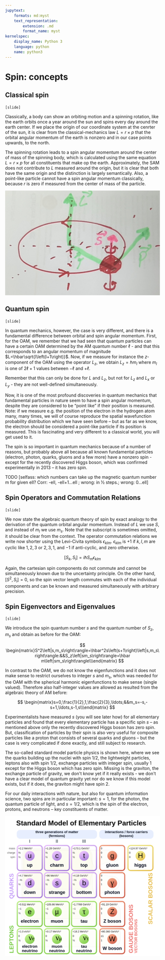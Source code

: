 ```yaml
---
jupytext:
    formats: md:myst
    text_representation:
        extension: .md
        format_name: myst
kernelspec:
    display_name: Python 3
    language: python
    name: python3
---
```


# Spin: concepts

## Classical spin

`[slide]`

Classically, a body can show an orbiting motion and a spinning rotation, like the earth orbits once a year around the sun and spins every day around the earth center. If we place the origin of our coordinate system at the cenrter of the sun, it is clear from the classical-mechanics law $L=r \times p$ that the orbital angular momentum of the earth is nonzero and in our case points upwards, to the north. 

The spinning rotation leads to a spin angular momentum around the center of mass of the spinning body, which is calculated using the same equation $L=r \times p$ for all constituents that make op the earth. Approximately, the SAM does not contribute to $L$ measured around the origin, but it is clear that both have the same origin and the distinction is largely semantically. Also, a point-like particle cannot have a spin angular momentum classically, because $r$ is zero if measured from the center of mass of the particle.

![spin-classical](figures/spin/spin-classical.png)

## Quantum spin

`[slide]`

In quantum mechanics, however, the case is very different, and there is a fundamental difference between orbital and spin angular momentum. First, for the OAM, we remember that we had seen that quantum particles can have a certain OAM determined by the AM quantum number $\ell$ - and that this corresponds to an angular momentum of magnitude $L=\hbar\sqrt{l\left(l+1\right)}$. Now, if we measure for instance the $z$-component of the OAM using the operator $L_z$, we obtain $L_z=\hbar m_l$ where $m_l$ is one of $2\ell+1$ values between $-\ell$ and $+\ell$. 

Remember that this can only be done for $L$ and $L_z$, but not for $L_z$ and $L_x$ or $L_y$ - they are not well-defined simultaneously. 

Now, it is one of the most profound discoveries in quantum mechanics that fundamental particles in nature seem to have a spin angular momentum, despite they are considered to be “point like” if their position is measured. Note: if we measure e.g. the position of the electron in the hydrogen atom many, many times, we will of course reproduce the spatial wavefunction probability distribution which we have seen before – but as far as we know, the electron should be considered a point-like particle if its position is measured. This is fascinating and very different to a classical world, you will get used to it. 

The spin is so important in quantum mechanics because of a number of reasons, but probably above all because all known fundamental particles (electron, photon, quarks, gluons and a few more) have a nonzero spin - except for the recently discovered Higgs boson, which was confirmed experimentally in 2013 – it has zero spin.

TODO [selfass: which numbers can take up the magnetic quantum number m for given ell? Corr: -ell, -ell+1…ell ; wrong: in ½ steps.; wrong: 0…ell]

## Spin Operators and Commutation Relations

`[slide]`

We now state the algebraic quantum theory of spin by exact analogy to the derivation of the quantum orbital angular momentum. Instead of $L$ we use $S$, and instead of $m_l$ we use $m_s$. Note that the subscript is sometimes omitted, it should be clear from the context. The operator commutation relations we write now shorter using the Levi-Civita symbols $\epsilon_{klm}$. $\epsilon_{klm}$ is $+1$ if $k,l,m$ are cyclic like $1,2,3$ or $2,3,1$, and $-1$ if anti-cyclic, and zero otherwise.

$$
\left[S_k, S_l\right]=i \hbar S_m \epsilon_{k l m}
$$
 
Again, the cartesian spin components do not commute and cannot be simultaneously known  due to the uncertainty principle. On the other hand, $\left[S^2,S_i\right]=0$, so the spin vector length commutes with each of the individual components and can be known and measured simultaneously with arbitrary precision. 

## Spin Eigenvectors and Eigenvalues 

`[slide]`

We introduce the spin quantum number $s$ and the quantum number of $S_z$, $m_s$ and obtain as before for the OAM:

$$
\begin{matrix}S^2\left|s,m_s\right\rangle=\hbar^2s\left(s+1\right)\left|s,m_s\right\rangle:&&S_z\left|sm_s\right\rangle=\hbar m\left|sm_s\right\rangle\\\end{matrix}
$$

In contrast to the OAM, we do not know the eigenfunctions and it does not make sense to restrict ourselves to integer $s$ and $m_s$, which was needed for the OAM with the spherical harmonic eigenfunctions to make sense (single valued). Therefore also half-integer values are allowed as resulted from the algebraic theory of AM before: 

$$
\begin{matrix}s=0,\frac{1}{2},1,\frac{2}{3},\ldots;&&m_s=-s,-s+1,\ldots,s-1,s\\\end{matrix}
$$

Experimentalists have measured $s$ (you will see later how) for all elementary particles and found that every elementary particle has a specific spin $s$ – as mentioned above only the recently discovered Higgs boson has zero spin. But, classification of particles by their spin is also very useful for composite particles like a proton that consists of several quarks and gluons – but the case is very complicated if done exactly, and still subject to research. 

The so-called standard model particle physics is shown here, where we see the quarks building up the nuclei with spin $1/2$, the lightweight particles, leptons also with spin $1/2$, exchange particles with integer spin, usually $1$ except for the Higgs boson which has zero spin. Missing is the graviton, the exchange particle of gravity, we don't know yet if it really exists - we don't have a clear model of quantum gravity yet nor do we know if this model exists, but if it does, the graviton might have spin $2$.

For our daily interactions with nature, but also for quantum information science, two spins are in particular important: $s=1$, for the photon, the quantum particle of light, and $s=1/2$, which is the spin of the electron, protons, and neutrons – key constituents of matter. 

![standard-model](figures/spin/standard-model.png)






















